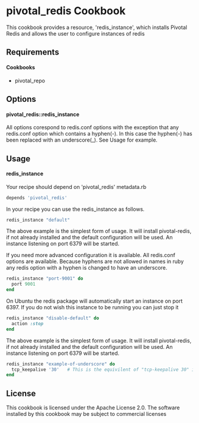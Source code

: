 pivotal_redis Cookbook
======================
This cookbook provides a resource, 'redis_instance', which installs Pivotal Redis and allows the user to configure instances of redis

Requirements
------------
#### Cookbooks
- pivotal_repo

Options
----------
#### pivotal_redis::redis_instance

All options corespond to redis.conf options with the exception that any redis.conf option which contains a hyphen(-). In this case the hyphen(-) has been replaced with an underscore(_). See Usage for example.

Usage
-----
#### redis_instance

Your recipe should depend on 'pivotal_redis'
metadata.rb
```ruby
depends 'pivotal_redis'
```

In your recipe you can use the redis_instance as follows. 

```ruby
redis_instance "default"
```
The above example is the simplest form of usage. It will install pivotal-redis, if not already installed and the default configuration will be used. An instance listening on port 6379 will be started.

If you need more advanced configuration it is available. All redis.conf options are available. Because hyphens are not allowed in names in ruby any redis option with a hyphen is changed to have an underscore.
```ruby
redis_instance "port-9001" do
  port 9001
end
```

On Ubuntu the redis package will automatically start an instance on port 6397. If you do not wish this instance to be running you can just stop it
```ruby
redis_instance "disable-default" do
  action :stop
end
```
The above example is the simplest form of usage. It will install pivotal-redis, if not already installed and the default configuration will be used. An instance listening on port 6379 will be started.

```ruby
redis_instance "example-of-underscore" do
  tcp_keepalive '30'   # This is the equivilent of "tcp-keepalive 30" in redis.conf
end
```

License
-------------------
This cookbook is licensed under the Apache License 2.0. The software installed by this cookbook may be subject to commercial licenses

